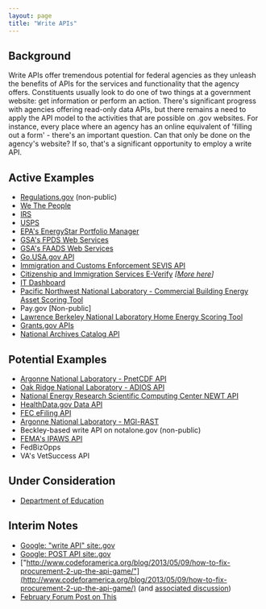 ```yaml
---
layout: page
title: "Write APIs"
---
```


## Background 
Write APIs offer tremendous potential for federal agencies as they unleash the benefits of APIs for the services and functionality that the agency offers.  Constituents usually look to do one of two things at a government website: get information or perform an action.  There's significant progress with agencies offering read-only data APIs, but there remains a need to apply the API model to the activities that are possible on .gov websites.  For instance, every place where an agency has an online equivalent of 'filling out a form' - there's an important question.  Can that only be done on the agency's website?  If so, that's a significant opportunity to employ a write API.  

## Active Examples
* [Regulations.gov](https://www.federalregister.gov/blog/2014/07/new-submit-a-formal-comment-feature) (non-public)
* [We The People](http://www.whitehouse.gov/blog/2014/10/23/new-we-people-write-api-and-what-it-means-you)
* [IRS](http://www.irs.gov/Tax-Professionals/e-File-Providers-&-Partners/Become-an-Authorized-e-file-Provider#phase3)
* [USPS](https://www.usps.com/business/web-tools-apis/)
* [EPA's EnergyStar Portfolio Manager](http://portfoliomanager.energystar.gov/webservices/home)
* [GSA's FPDS Web Services](https://www.fpds.gov/downloads/FPDS-Specifications-WebServices_Integration_Specifications_V1.4.doc)
* [GSA's FAADS Web Services](https://www.fpds.gov/downloads/FAADS/FAADS-Specifications-WebServices_Integration_Specifications_V2.doc)
* [Go.USA.gov API](https://go.usa.gov/api)
* [Immigration and Customs Enforcement SEVIS API](http://www.ice.gov/sevis/schools/batch.htm)
* [Citizenship and Immigration Services E-Verify](http://www.uscis.gov/faq-page/web-services#t12823n46707) *[[More here](http://www.uscis.gov/sites/default/files/USCIS/Verification/E-Verify/E-Verify_Native_Documents/E-Verify%20Manuals%20and%20Guides/Supplemental_Guide_for_Web_Services_Users.pdf)]*
* [IT Dashboard](https://www.itdashboard.gov/faq#faq24)
* [Pacific Northwest National Laboratory - Commercial Building Energy Asset Scoring Tool](https://assetscoreapi.pnnl.gov/apidoc/)
* Pay.gov [Non-public]
* [Lawrence Berkeley National Laboratory Home Energy Scoring Tool](https://developers.buildingsapi.lbl.gov/)
* [Grants.gov APIs](http://www.grants.gov/web/grants/s2s/applicant/web-services.html  )
* [National Archives Catalog API](https://github.com/usnationalarchives/Catalog-API/blob/master/posting_contributions.md)

## Potential Examples
* [Argonne National Laboratory - PnetCDF API](https://trac.mcs.anl.gov/projects/parallel-netcdf/wiki/Documentation)
* [Oak Ridge National Laboratory - ADIOS API](http://users.nccs.gov/~pnorbert/ADIOS-UsersManual-1.3.1.pdf#page=18)
* [National Energy Research Scientific Computing Center NEWT API](https://newt.nersc.gov/)
* [HealthData.gov Data API](http://healthdata.gov/data-api)
* [FEC eFiling API](http://fec.gov/elecfil/vendors.shtml)
* [Argonne National Laboratory - MGl-RAST](http://press.igsb.anl.gov/mgrdev/developers/)
* Beckley-based write API on notalone.gov (non-public)
* [FEMA's IPAWS API](https://www.fema.gov/media-library/assets/documents/25916?id=5670)
* FedBizOpps 
* VA's VetSuccess API



## Under Consideration
* [Department of Education](https://www.ifap.ed.gov/fregisters/FR041614.html)

## Interim Notes
* [Google: "write API" site:.gov](https://www.google.com/search?q="write+API"+site%3A.gov)
* [Google: POST API site:.gov](https://www.google.com/search?q=%2BPOST+%2BAPI+site%3A.gov)
* ["http://www.codeforamerica.org/blog/2013/05/09/how-to-fix-procurement-2-up-the-api-game/"](http://www.codeforamerica.org/blog/2013/05/09/how-to-fix-procurement-2-up-the-api-game/) (and [associated discussion](https://groups.google.com/forum/?nomobile=true#!searchin/us-government-apis/write$20api/us-government-apis/h7lxWMZq2Zs/2cS1TKpDqd0J))
* [February Forum Post on This](https://groups.google.com/forum/?nomobile=true#!searchin/us-government-apis/write$20api/us-government-apis/nD-KTwb6NpU/c1XletXQ3fUJ)
